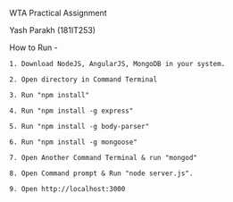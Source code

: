 WTA Practical Assignment

Yash Parakh (181IT253)


How to Run -
    
    1. Download NodeJS, AngularJS, MongoDB in your system.
    
    2. Open directory in Command Terminal
    
    3. Run "npm install"
    
    4. Run "npm install -g express"
    
    5. Run "npm install -g body-parser"
    
    6. Run "npm install -g mongoose"
    
    7. Open Another Command Terminal & run "mongod"
    
    8. Open Command prompt & Run "node server.js".
    
    9. Open http://localhost:3000
